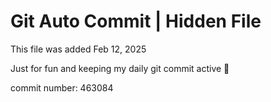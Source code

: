 # Git Auto Commit | Hidden File

This file was added Feb 12, 2025

Just for fun and keeping my daily git commit active 🤪

commit number: 463084
